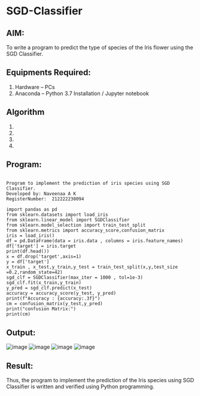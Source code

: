 # SGD-Classifier
## AIM:
To write a program to predict the type of species of the Iris flower using the SGD Classifier.

## Equipments Required:
1. Hardware – PCs
2. Anaconda – Python 3.7 Installation / Jupyter notebook

## Algorithm
1. 
2. 
3. 
4. 

## Program:
```

Program to implement the prediction of iris species using SGD Classifier.
Developed by: Naveenaa A K
RegisterNumber:  212222230094

```
```
import pandas as pd
from sklearn.datasets import load_iris
from sklearn.linear_model import SGDClassifier
from sklearn.model_selection import train_test_split
from sklearn.metrics import accuracy_score,confusion_matrix
iris = load_iris()
df = pd.DataFrame(data = iris.data , columns = iris.feature_names)
df['target'] = iris.target
print(df.head())
x = df.drop('target',axis=1)
y = df['target']
x_train , x_test,y_train,y_test = train_test_split(x,y,test_size =0.2,random_state=42)
sgd_clf = SGDClassifier(max_iter = 1000 , tol=1e-3)
sgd_clf.fit(x_train,y_train)
y_pred = sgd_clf.predict(x_test)
accuracy = accuracy_score(y_test, y_pred)
print(f"Accuracy : {accuracy:.3f}")
cm = confusion_matrix(y_test,y_pred)
print("confusion Matrix:")
print(cm)
```
## Output:

![image](https://github.com/user-attachments/assets/4846dd24-1c81-4550-90ee-e12652917579)
![image](https://github.com/user-attachments/assets/ed34c96c-c7f2-464c-9eb5-d0a72e4733cb)
![image](https://github.com/user-attachments/assets/5a6086c9-e1b3-4a06-b3aa-65a99039e787)
![image](https://github.com/user-attachments/assets/19629795-bf68-4cf1-abcc-214cd492a08b)


## Result:
Thus, the program to implement the prediction of the Iris species using SGD Classifier is written and verified using Python programming.
